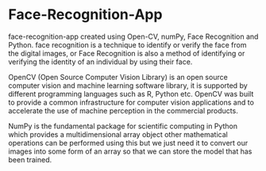 # Face-Recognition-App
face-recognition-app created using Open-CV, numPy, Face Recognition and Python.
face recognition is a technique to identify or verify the face from the digital images, or Face Recognition is also a method of identifying or verifying the identity of an individual by using their face.

OpenCV (Open Source Computer Vision Library) is an open source computer vision and machine learning software library, it is supported by different programming languages such as R, Python etc.
OpenCV was built to provide a common infrastructure for computer vision applications and to accelerate the use of machine perception in the commercial products.

NumPy is the fundamental package for scientific computing in Python which provides a multidimensional array object other mathematical operations can be performed using this but we just need it to convert our images into some form of an array so that we can store the model that has been trained.
